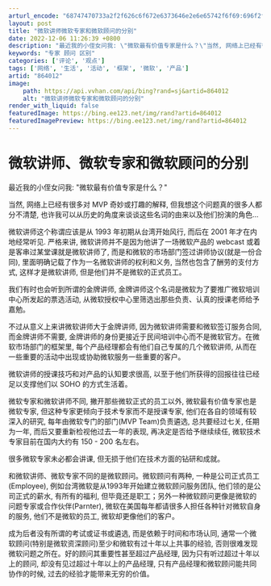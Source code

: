 ```yaml
---
arturl_encode: "68747470733a2f2f626c6f672e6373646e2e6e65742f6f69:696f2f61727469636c652f64657461696c732f383634303132"
layout: post
title: "微软讲师微软专家和微软顾问的分别"
date: 2022-12-06 11:26:39 +0800
description: "最近我的小侄女问我: \"微软最有价值专家是什么？\"当然, 网络上已经有很多对 MVP 奇妙或打趣的解"
keywords: "专家 顾问 区别"
categories: ['评论', '观点']
tags: ['网络', '生活', '活动', '框架', '微软', '产品']
artid: "864012"
image:
    path: https://api.vvhan.com/api/bing?rand=sj&artid=864012
    alt: "微软讲师微软专家和微软顾问的分别"
render_with_liquid: false
featuredImage: https://bing.ee123.net/img/rand?artid=864012
featuredImagePreview: https://bing.ee123.net/img/rand?artid=864012
---
```


# 微软讲师、微软专家和微软顾问的分别

最近我的小侄女问我: "微软最有价值专家是什么？"

当然, 网络上已经有很多对 MVP 奇妙或打趣的解释, 但我想这个问题真的很多人都分不清楚, 也许我可以从历史的角度来谈谈这些名词的由来以及他们扮演的角色...

微软讲师这个称谓应该是从 1993 年初期从台湾开始风行, 而后在 2001 年才在内地经常听见. 严格来讲, 微软讲师并不是因为他讲了一场微软产品的 webcast 或着是客串过某堂课就是微软讲师了, 而是和微软的市场部门签过讲师协议(就是一份合同), 里面明确记载了作为一名微软讲师的权利和义务, 当然也包含了酬劳的支付方式, 这样才是微软讲师, 但是他们并不是微软的正式员工。

我们有时也会听到所谓的金牌讲师, 金牌讲师这个名词是微软为了要推广微软培训中心所发起的票选活动, 从微软授权中心里筛选出那些负责、认真的授课老师给予嘉勉。

不过从意义上来讲微软讲师大于金牌讲师, 因为微软讲师需要和微软签订服务合同, 而金牌讲师不需要, 金牌讲师的身份更接近于民间培训中心而不是微软官方。在微软市场部门的框架里, 每个产品经理都会有他们自己专属的几个微软讲师, 从而在一些重要的活动中出现或协助微软服务一些重要的客户。

微软讲师的授课技巧和对产品的认知要求很高, 以至于他们所获得的回报往往已经足以支撑他们以 SOHO 的方式生活着。

微软专家和微软讲师不同, 撇开那些微软正式的员工以外, 微软最有价值专家也是微软专家, 但这种专家更倾向于技术专家而不是授课专家, 他们在各自的领域有较深入的研究, 每年由微软专门的部门(MVP Team)负责遴选, 总共要经过七关, 任期为一年, 而后又要重新检视他过去一年的表现, 再决定是否给予继续续任, 微软技术专家目前在国内大约有 150 - 200 名左右。

很多微软专家未必都会讲课, 但无损于他们在技术方面的钻研和成就。

和微软讲师、微软专家不同的是微软顾问。微软顾问有两种, 一种是公司正式员工(Employee), 例如台湾微软是从1993年开始建立微软顾问服务团队, 他们领的是公司正式的薪水, 有所有的福利, 但毕竟还是职工；另外一种微软顾问更像是微软的问题专家或合作伙伴(Parnter), 微软在美国每年都请很多人担任各种针对微软自身的服务, 他们不是微软的员工, 微软却更像他们的客户。

成为后者没有所谓的考试或证书或遴选, 而是依赖于时间和市场认同, 通常一个微软顾问(特别是微软资深顾问)至少和微软有过十年以上共事的经验, 否则很难发现微软问题之所在。好的顾问其重要性甚至超过产品经理, 因为只有听过超过十年以上的顾问, 却没有见过超过十年以上的产品经理, 只有产品经理和微软顾问能共同协作的时候, 过去的经验才能带来无穷的价值。